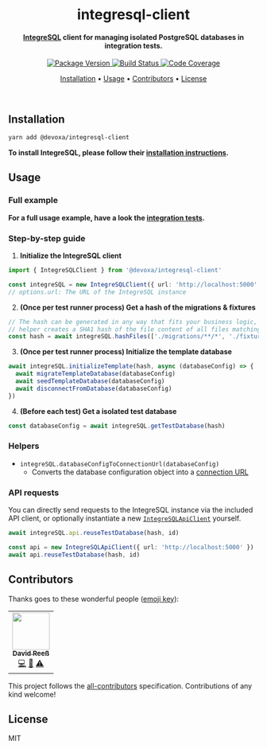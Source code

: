 <!-- Title -->
<h1 align="center">
  integresql-client
</h1>

<!-- Description -->
<h4 align="center">
  <a href="https://github.com/allaboutapps/integresql">IntegreSQL</a> client for managing isolated PostgreSQL databases in integration tests.
</h4>

<!-- Badges -->
<p align="center">
  <a href="https://www.npmjs.com/package/@devoxa/integresql-client">
    <img
      src="https://img.shields.io/npm/v/@devoxa/integresql-client?style=flat-square"
      alt="Package Version"
    />
  </a>

  <a href="https://github.com/devoxa/integresql-client/actions?query=branch%3Amaster+workflow%3A%22Continuous+Integration%22">
    <img
      src="https://img.shields.io/github/actions/workflow/status/devoxa/integresql-client/push.yml?branch=master&style=flat-square"
      alt="Build Status"
    />
  </a>

  <a href="https://codecov.io/github/devoxa/integresql-client">
    <img
      src="https://img.shields.io/codecov/c/github/devoxa/integresql-client/master?style=flat-square"
      alt="Code Coverage"
    />
  </a>
</p>

<!-- Quicklinks -->
<p align="center">
  <a href="#installation">Installation</a> •
  <a href="#usage">Usage</a> •
  <a href="#contributors">Contributors</a> •
  <a href="#license">License</a>
</p>

<br>

## Installation

```bash
yarn add @devoxa/integresql-client
```

**To install IntegreSQL, please follow their
[installation instructions](https://github.com/allaboutapps/integresql#usage).**

## Usage

### Full example

**For a full usage example, have a look the [integration tests](./tests-integration/user.spec.ts).**

### Step-by-step guide

1. **Initialize the IntegreSQL client**

```ts
import { IntegreSQLClient } from '@devoxa/integresql-client'

const integreSQL = new IntegreSQLClient({ url: 'http://localhost:5000' })
// options.url: The URL of the IntegreSQL instance
```

2. **(Once per test runner process) Get a hash of the migrations & fixtures**

```ts
// The hash can be generated in any way that fits your business logic, the included
// helper creates a SHA1 hash of the file content of all files matching the glob patterns.
const hash = await integreSQL.hashFiles(['./migrations/**/*', './fixtures/**/*'])
```

3. **(Once per test runner process) Initialize the template database**

```ts
await integreSQL.initializeTemplate(hash, async (databaseConfig) => {
  await migrateTemplateDatabase(databaseConfig)
  await seedTemplateDatabase(databaseConfig)
  await disconnectFromDatabase(databaseConfig)
})
```

4. **(Before each test) Get a isolated test database**

```ts
const databaseConfig = await integreSQL.getTestDatabase(hash)
```

### Helpers

- `integreSQL.databaseConfigToConnectionUrl(databaseConfig)`
  - Converts the database configuration object into a
    [connection URL](https://www.postgresql.org/docs/current/libpq-connect.html#LIBPQ-CONNSTRING)

### API requests

You can directly send requests to the IntegreSQL instance via the included API client, or optionally
instantiate a new [`IntegreSQLApiClient`](./src/api-client.ts) yourself.

```ts
await integreSQL.api.reuseTestDatabase(hash, id)

const api = new IntegreSQLApiClient({ url: 'http://localhost:5000' })
await api.reuseTestDatabase(hash, id)
```

## Contributors

Thanks goes to these wonderful people ([emoji key](https://allcontributors.org/docs/en/emoji-key)):

<!-- ALL-CONTRIBUTORS-LIST:START - Do not remove or modify this section -->
<!-- prettier-ignore-start -->
<!-- markdownlint-disable -->
<table>
  <tr>
    <td align="center"><a href="https://www.david-reess.de"><img src="https://avatars3.githubusercontent.com/u/4615516?v=4" width="75px;" alt=""/><br /><sub><b>David Reeß</b></sub></a><br /><a href="https://github.com/devoxa/integresql-client/commits?author=queicherius" title="Code">💻</a> <a href="https://github.com/devoxa/integresql-client/commits?author=queicherius" title="Documentation">📖</a> <a href="https://github.com/devoxa/integresql-client/commits?author=queicherius" title="Tests">⚠️</a></td>
  </tr>
</table>

<!-- markdownlint-enable -->
<!-- prettier-ignore-end -->

<!-- ALL-CONTRIBUTORS-LIST:END -->

This project follows the [all-contributors](https://github.com/all-contributors/all-contributors)
specification. Contributions of any kind welcome!

## License

MIT
